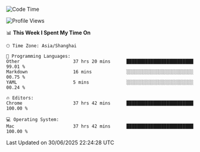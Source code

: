 <!--START_SECTION:waka-->
![Code Time](http://img.shields.io/badge/Code%20Time-4%2C150%20hrs%2047%20mins-blue)

![Profile Views](http://img.shields.io/badge/Profile%20Views-0-blue)

📊 **This Week I Spent My Time On** 

```text
🕑︎ Time Zone: Asia/Shanghai

💬 Programming Languages: 
Other                    37 hrs 20 mins      █████████████████████████   99.01 % 
Markdown                 16 mins             ░░░░░░░░░░░░░░░░░░░░░░░░░   00.75 % 
YAML                     5 mins              ░░░░░░░░░░░░░░░░░░░░░░░░░   00.24 % 

🔥 Editors: 
Chrome                   37 hrs 42 mins      █████████████████████████   100.00 % 

💻 Operating System: 
Mac                      37 hrs 42 mins      █████████████████████████   100.00 % 
```


 Last Updated on 30/06/2025 22:24:28 UTC
<!--END_SECTION:waka-->